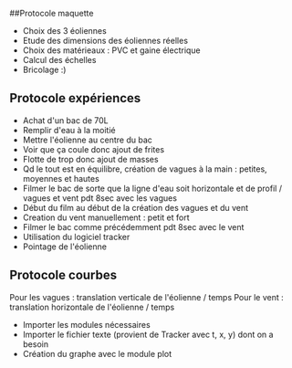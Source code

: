 ##Protocole maquette

- Choix des 3 éoliennes
- Etude des dimensions des éoliennes réelles
- Choix des matérieaux : PVC et gaine électrique
- Calcul des échelles
- Bricolage :)

## Protocole expériences

- Achat d'un bac de 70L
- Remplir d'eau à la moitié
- Mettre l'éolienne au centre du bac
- Voir que ça coule donc ajout de frites
- Flotte de trop donc ajout de masses
- Qd le tout est en équilibre, création de vagues à la main : petites, moyennes et hautes 
- Filmer le bac de sorte que la ligne d'eau soit horizontale et de profil / vagues et vent pdt 8sec avec les vagues 
- Début du film au début de la création des vagues et du vent 
- Creation du vent manuellement : petit et fort
- Filmer le bac comme précédemment pdt 8sec avec le vent
- Utilisation du logiciel tracker
- Pointage de l'éolienne 

## Protocole courbes

Pour les vagues : translation verticale de l'éolienne / temps
Pour le vent : translation horizontale de l'éolienne / temps

- Importer les modules nécessaires
- Importer le fichier texte (provient de Tracker avec t, x, y) dont on a besoin
- Création du graphe avec le module plot 
